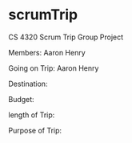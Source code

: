 # scrumTrip
CS 4320 Scrum Trip Group Project

Members:
Aaron Henry


Going on Trip:
Aaron Henry


Destination:

Budget:

length of Trip:


Purpose of Trip:

